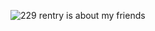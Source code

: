 ![229](https://github.com/user-attachments/assets/0d32786b-4196-43d4-b45e-d2126e1b1402)
 rentry is about my friends
